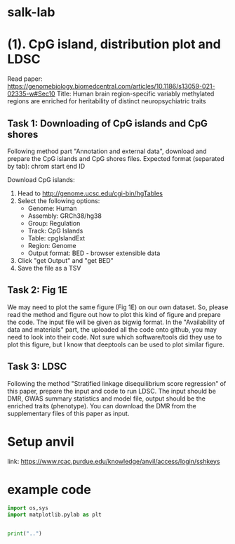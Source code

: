 # salk-lab

# (1). CpG island, distribution plot and LDSC
Read paper: https://genomebiology.biomedcentral.com/articles/10.1186/s13059-021-02335-w#Sec10
Title: Human brain region-specific variably methylated regions are enriched for heritability of distinct neuropsychiatric traits

## Task 1: Downloading of CpG islands and CpG shores
Following method part "Annotation and external data", download and prepare the CpG islands and CpG shores files.
Expected format (separated by tab):
chrom   start   end ID

Download CpG islands:
1. Head to http://genome.ucsc.edu/cgi-bin/hgTables
2. Select the following options:
    * Genome: Human
    * Assembly: GRCh38/hg38
    * Group: Regulation
    * Track: CpG Islands
    * Table: cpgIslandExt
    * Region: Genome
    * Output format: BED - browser extensible data
3. Click "get Output" and "get BED"
4. Save the file as a TSV

## Task 2: Fig 1E
We may need to plot the same figure (Fig 1E) on our own dataset. So, please read the method and figure out how to plot this kind of figure and prepare the code. The input file will be given as bigwig format.
In the "Availability of data and materials" part, the uploaded all the code onto github, you may need to look into their code.
Not sure which software/tools did they use to plot this figure, but I know that deeptools can be used to plot similar figure.

## Task 3: LDSC
Following the method "Stratified linkage disequilibrium score regression" of this paper, prepare the input and code to run LDSC.
The input should be DMR, GWAS summary statistics and model file, output should be the enriched traits (phenotype).
You can download the DMR from the supplementary files of this paper as input.


# Setup anvil
link: https://www.rcac.purdue.edu/knowledge/anvil/access/login/sshkeys


# example code
```python
import os,sys
import matplotlib.pylab as plt


print("..")
```